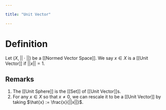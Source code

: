 ```yaml
---

title: "Unit Vector"

---
```

# Definition
Let $(X, ||\cdot||)$ be a [[Normed Vector Space]]. We say $x \in X$ is a [[Unit Vector]] if $||x|| = 1$.

## Remarks
1. The [[Unit Sphere]] is the [[Set]] of [[Unit Vector]]s.
2. For any $x \in X$ so that $x \neq 0$, we can rescale it to be a [[Unit Vector]] by taking $\hat{x} := \frac{x}{||x||}$.